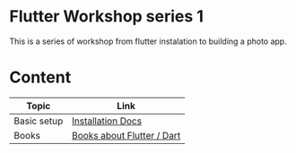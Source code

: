 # Flutter Workshop series 1

This is a series of workshop from flutter instalation to building a photo app.

# Content

| Topic  | Link |
| ------------- | ------------- |
| Basic setup | [Installation Docs](https://github.com/evolvingkid/flutter-workshop-1/tree/master/installation) |
|Books|[Books about Flutter / Dart](https://github.com/The-Boring-Flutter/flutter-workshop/tree/master/books)

